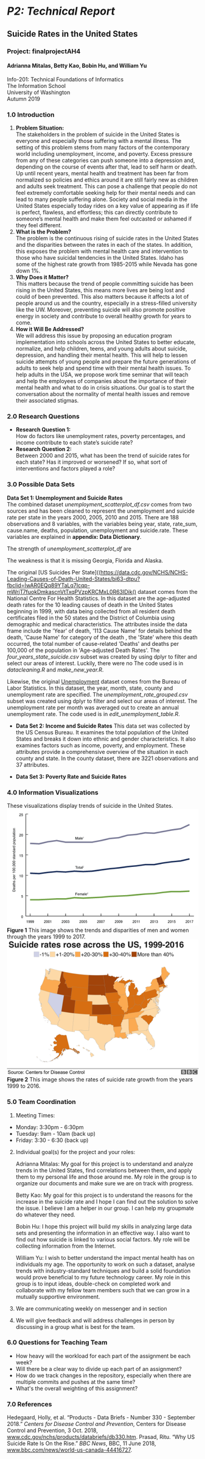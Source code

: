 # *P2: Technical Report* #
## Suicide Rates in the United States ##
### Project: finalprojectAH4 ###
#### Adrianna Mitalas, Betty Kao, Bobin Hu, and William Yu
Info-201: Technical Foundations of Informatics  
The Information School  
University of Washington  
Autumn 2019  

### 1.0 Introduction
1. **Problem Situation:**  
The stakeholders in the problem of suicide in the United States is everyone and especially those suffering with a mental illness. The setting of this problem stems from many factors of the contemporary world including unemployment, income, and poverty. Excess pressure from any of these categories can push someone into a depression and, depending on the course of events after that, lead to self harm or death. Up until recent years, mental health and treatment has been far from normalized so policies and ethics around it are still fairly new as children and adults seek treatment. This can pose a challenge that people do not feel extremely comfortable seeking help for their mental needs and can lead to many people suffering alone. Society and social media in the United States especially today rides on a key value of appearing as if life is perfect, flawless, and effortless; this can directly contribute to someone’s mental health and make them feel outcasted or ashamed if they feel different.
2. **What is the Problem?**  
The problem is the continuous rising of suicide rates in the United States and the disparities between the rates in each of the states. In addition, this exposes the problem with mental health care and intervention to those who have suicidal tendencies in the United States. Idaho has some of the highest rate growth from 1985-2015 while Nevada has gone down 1%.
3. **Why Does it Matter?**  
This matters because the trend of people committing suicide has been rising in the United States, this means more lives are being lost and could of been prevented. This also matters because it affects a lot of people around us and the country, especially in a stress-filled university like the UW. Moreover, preventing suicide will also promote positive energy in society and contribute to overall healthy growth for years to come.
4. **How it Will Be Addressed?**  
We will address this issue by proposing an education program implementation into schools across the United States to better educate, normalize, and help children, teens, and young adults about suicide, depression, and handling their mental health. This will help to lessen suicide attempts of young people and prepare the future generations of adults to seek help and spend time with their mental health issues. To help adults in the USA, we propose work time seminar that will teach and help the employees of companies about the importance of their mental health and what to do in crisis situations. Our goal is to start the conversation about the normality of mental health issues and remove their associated stigmas.

### 2.0 Research Questions
* **Research Question 1:**  
How do factors like unemployment rates, poverty percentages, and income contribute to each state’s suicide rate?
* **Research Question 2:**   
Between 2000 and 2015, what has been the trend of suicide rates for each state? Has it improved or worsened? If so, what sort of interventions and factors played a role?

### 3.0 Possible Data Sets
**Data Set 1: Unemployment and Suicide Rates**  
The combined dataset *unemployment_scatterplot_df.csv* comes from two sources and has been cleaned to represent the unemployment and suicide rate per state in the years 2000, 2005, 2010 and 2015. There are 188 observations and 8 variables, with the variables being year, state, rate_sum, cause.name, deaths, population, unemployment and suicide.rate. These variables are explained in **appendix: Data Dictionary**.

The strength of *unemployment_scatterplot_df* are

The weakness is that it is missing Georgia, Florida and Alaska.   

The original [US Suicides Per State]((https://data.cdc.gov/NCHS/NCHS-Leading-Causes-of-Death-United-States/bi63-dtpu?fbclid=IwAR0EQq89YTaLq7Icqp-mWrjT7fuokDmkascnVtTxqPVzpKRCMxL0R63IDik() dataset comes from the National Centre For Health Statistics. In this dataset are the age-adjusted death rates for the 10 leading causes of death in the United States beginning in 1999, with data being collected from all resident death certificates filed in the 50 states and the District of Columbia using demographic and medical characteristics. The attributes inside the data frame include the 'Year' of death, '113 Cause Name' for details behind the death, 'Cause Name' for category of the death , the 'State' where this death occurred, the total number of cause-related 'Deaths' and deaths per 100,000 of the population in 'Age-adjusted Death Rates'. The *four_years_state_suicide.csv* subset was created by using dplyr to filter and select our areas of interest. Luckily, there were no The code used is in *datacleaning.R* and *make_new_year.R*.

Likewise, the original [Unemployment](https://l.messenger.com/l.php?u=https%3A%2F%2Fwww.kaggle.com%2Fjayrav13%2Funemployment-by-county-us%2Fdata&h=AT1G-X579pr9YkR13u3CswEsmDifbXP4CgbEmX6E3U0FuTu9IhPfrMVaXMmFTlHw4qiaVAeUw-NeQ0XnXXsH_BlA6PFjvp0HAIf8tX3LoXb4ziz5ucGk6wU42IqgCT_THXwqDA) dataset comes from the
Bureau of Labor Statistics. In this dataset, the year, month, state, county and unemployment rate are specified. The *unemployment_rate_grouped.csv* subset was created using dplyr to filter and select our areas of interest. The unemployment rate per month was averaged out to create an annual unemployment rate. The code used is in *edit_unemployment_table.R*.

* **Data Set 2: Income and Suicide Rates**
This data set was collected by the US Census Bureau. It examines the total population of the United States and breaks it down into ethnic and gender characteristics. It also examines factors such as income, poverty, and employment. These attributes provide a comprehensive overview of the situation in each county and state. In the county dataset, there are 3221 observations and 37 attributes.

* **Data Set 3: Poverty Rate and Suicide Rates**
### 4.0 Information Visualizations
These visualizations display trends of suicide in the United States.
![Suicide Rates by Sex](visualization-Images/suicide-rates-by-sex.png)
**Figure 1** This image shows the trends and disparities of men and women through the years 1999 to 2017.
![Suicide Rates Rising](visualization-Images/suicide-rising-rates.png)
**Figure 2** This image shows the rates of suicide rate growth from the years 1999 to 2016.

### 5.0 Team Coordination
1. Meeting Times:
* Monday: 3:30pm - 6:30pm
* Tuesday: 9am - 10am (back up)
* Friday: 3:30 - 6:30 (back up)

2. Individual goal(s) for the project and your roles:

    Adrianna Mitalas: My goal for this project is to understand and analyze trends in the United States, find correlations between them, and apply them to my personal life and those around me. My role in the group is to organize our documents and make sure we are on track with progress.

    Betty Kao: My goal for this project is to understand the reasons for the increase in the suicide rate and I hope I can find out the solution to solve the issue. I believe I am a helper in our group. I can help my groupmate do whatever they need.

    Bobin Hu: I hope this project will build my skills in analyzing large data sets and presenting the information in an effective way. I also want to find out how suicide is linked to various social factors. My role will be collecting information from the Internet.

    William Yu: I wish to better understand the impact mental health has on individuals my age. The opportunity to work on such a dataset, analyse trends with industry-standard techniques and build a solid foundation would prove beneficial to my future technology career. My role in this group is to input ideas, double-check on completed work and collaborate with my fellow team members such that we can grow in a mutually supportive environment.

3. We are communicating weekly on messenger and in section

4. We will give feedback and will address challenges in person by discussing in a group what is best for the team.

### 6.0 Questions for Teaching Team
* How heavy will the workload for each part of the assignment be each week?
* Will there be a clear way to divide up each part of an assignment?
* How do we track changes in the repository, especially when there are multiple commits and pushes at the same time?
* What's the overall weighting of this assignment?

### 7.0 References
Hedegaard, Holly, et al. “Products - Data Briefs - Number 330 - September 2018.” *Centers for Disease Control and Prevention*, Centers for Disease Control and Prevention, 3 Oct. 2018, www.cdc.gov/nchs/products/databriefs/db330.htm.
Prasad, Ritu. “Why US Suicide Rate Is On the Rise.” *BBC News*, BBC, 11 June 2018, www.bbc.com/news/world-us-canada-44416727.

